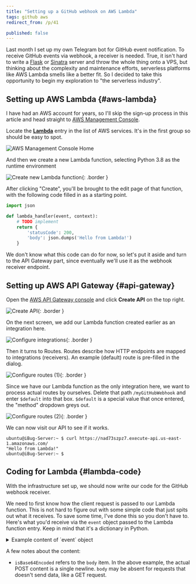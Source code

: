 ```yaml
---
title: "Setting up a GitHub webhook on AWS Lambda"
tags: github aws
redirect_from: /p/41

published: false
---
```


Last month I set up my own Telegram bot for GitHub event notification. To receive GitHub events via webhook, a receiver is needed. True, it isn't hard to write a [Flask][flask] or [Sinatra][sinatra] server and throw the whole thing onto a VPS, but thinking about the complexity and maintenance efforts, serverless platforms like AWS Lambda smells like a better fit. So I decided to take this opportunity to begin my exploration to "the serverless industry".

  [flask]: https://palletsprojects.com/p/flask/
  [sinatra]: http://sinatrarb.com/

## Setting up AWS Lambda {#aws-lambda}

I have had an AWS account for years, so I'll skip the sign-up process in this article and head straight to [AWS Management Console][aws-console]. 

  [aws-console]: https://console.aws.amazon.com/

Locate the [**Lambda**][lambda-home] entry in the list of AWS services. It's in the first group so should be easy to spot.

  [lambda-home]: https://console.aws.amazon.com/lambda/home

![AWS Management Console Home](/image/aws/console-home-1.png)

And then we create a new Lambda function, selecting Python 3.8 as the runtime environment

![Create new Lambda function](/image/aws/lambda-create-function-1.png){: .border }

After clicking "Create", you'll be brought to the edit page of that function, with the following code filled in as a starting point.

```python
import json

def lambda_handler(event, context):
    # TODO implement
    return {
        'statusCode': 200,
        'body': json.dumps('Hello from Lambda!')
    }
```

We don't know what this code can do for now, so let's put it aside and turn to the API Gateway part, since eventually we'll use it as the webhook receiver endpoint.

## Setting up AWS API Gateway {#api-gateway}

Open the [AWS API Gateway console][apigw-home] and click **Create API** on the top right.

  [apigw-home]: https://console.aws.amazon.com/apigateway/main

![Create API](/image/aws/api-gateway-new-1.png){: .border }

On the next screen, we add our Lambda function created earlier as an integration here.

![Configure integrations](/image/aws/api-gateway-new-2.png){: .border }

Then it turns to Routes. Routes describe how HTTP endpoints are mapped to integrations (receivers). An example (default) route is pre-filled in the dialog.

![Configure routes (1)](/image/aws/api-gateway-routes-1.png){: .border }

Since we have our Lambda function as the only integration here, we want to process actual routes by ourselves. Delete that path `/myGitHubWebhook` and enter `$default` into that box. `$default` is a special value that once entered, the "method" dropdown greys out.

![Configure routes (2)](/image/aws/api-gateway-routes-2.png){: .border }

We can now visit our API to see if it works.

```console
ubuntu@iBug-Server:~ $ curl https://nad73szpz7.execute-api.us-east-1.amazonaws.com/
"Hello from Lambda!"
ubuntu@iBug-Server:~ $
```

## Coding for Lambda {#lambda-code}

With the infrastructure set up, we should now write our code for the GitHub webhook receiver.

We need to first know how the client request is passed to our Lambda function. This is not hard to figure out with some simple code that just spits out what it receives. To save some time, I've done this so you don't have to. Here's what you'd receive via the `event` object passed to the Lambda function entry. Keep in mind that it's a dictionary in Python.

<details markdown="1">
<summary markdown="1">
Example content of `event` object
</summary>

```json
{
  "version": "2.0",
  "routeKey": "$default",
  "rawPath": "/api-test",
  "rawQueryString": "taoky=strong",
  "headers": {
    "accept": "*/*",
    "accept-encoding": "gzip",
    "cdn-loop": "cloudflare",
    "cf-connecting-ip": "2001:db8::1",
    "cf-ipcountry": "XX",
    "cf-pseudo-ipv4": "255.255.255.255",
    "cf-ray": "8b8cca72b23e09a5-NRT",
    "cf-request-id": "d2160d7f1100000738c5e62000000001",
    "cf-visitor": "{\"scheme\":\"https\"}",
    "content-length": "0",
    "host": "api.example.com",
    "user-agent": "curl/7.68.0",
    "x-amzn-trace-id": "Root=1-8dab11ae-d63d4eec890259ddab5a7709",
    "x-forwarded-for": "2001:db8::1, 162.158.118.243",
    "x-forwarded-port": "443",
    "x-forwarded-proto": "https",
    "x-custom-header": "hello"
  },
  "queryStringParameters": {
    "taoky": "strong"
  },
  "requestContext": {
    "accountId": "166333366666",
    "apiId": "nad73szpz7",
    "domainName": "api.example.com",
    "domainPrefix": "api",
    "http": {
      "method": "POST",
      "path": "/api-test",
      "protocol": "HTTP/1.1",
      "sourceIp": " 162.158.118.243",
      "userAgent": "curl/7.68.0"
    },
    "requestId": "ZcOQCw-WICLEQdg=",
    "routeKey": "$default",
    "stage": "$default",
    "time": "20/Jan/2021:16:40:00 +0000",
    "timeEpoch": 1611160800000
  },
  "body": "Cg==",
  "isBase64Encoded": true
}
```
</details>

A few notes about the content:

- `isBase64Encoded` refers to the `body` item. In the above example, the actual POST content is a single newline. `body` may be absent for requests that doesn't send data, like a GET request.
